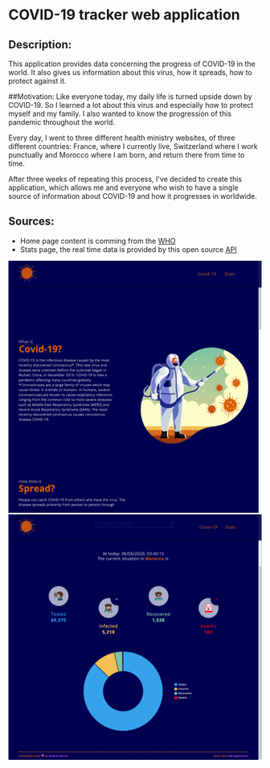# **COVID-19 tracker web application**

## Description:

This application provides data concerning the progress of COVID-19 in the world. It also gives us information about this virus, how it spreads, how to protect against it.

##Motivation:
Like everyone today, my daily life is turned upside down by COVID-19.
So I learned a lot about this virus and especially how to protect myself and my family.
I also wanted to know the progression of this pandemic throughout the world.

Every day, I went to three different health ministry websites, of three different countries: France, where I currently live, Switzerland where I work punctually and Morocco where I am born, and return there from time to time.

After three weeks of repeating this process, I've decided to create this application, which allows me and everyone who wish to have a single source of information about COVID-19 and how it progresses in worldwide.

## Sources:

- Home page content is comming from the [WHO](https://www.who.int/)
- Stats page, the real time data is provided by this open source [API](https://corona.lmao.ninja/)

![homepage](https://raw.githubusercontent.com/BrahimS/covid-19-tracking-app/master/public/images/homepage.png)
![statspage](https://raw.githubusercontent.com/BrahimS/covid-19-tracking-app/master/public/images/statsPage.png)
